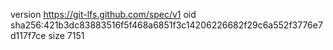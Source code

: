 version https://git-lfs.github.com/spec/v1
oid sha256:421b3dc83883516f5f468a6851f3c14206226682f29c6a552f3776e7d117f7ce
size 7151
